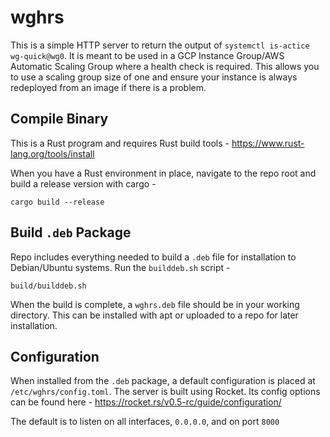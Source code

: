 # wghrs

This is a simple HTTP server to return the output of `systemctl is-actice wg-quick@wg0`. It is meant to be used in a GCP Instance Group/AWS Automatic Scaling Group where a health check is required. This allows you to use a scaling group size of one and ensure your instance is always redeployed from an image if there is a problem.

## Compile Binary

This is a Rust program and requires Rust build tools - https://www.rust-lang.org/tools/install

When you have a Rust environment in place, navigate to the repo root and build a release version with cargo - 

```
cargo build --release
```

## Build `.deb` Package

Repo includes everything needed to build a `.deb` file for installation to Debian/Ubuntu systems. Run the `builddeb.sh` script - 

```
build/builddeb.sh
```

When the build is complete, a `wghrs.deb` file should be in your working directory. This can be installed with apt or uploaded to a repo for later installation.

## Configuration

When installed from the `.deb` package, a default configuration is placed at `/etc/wghrs/config.toml`. The server is built using Rocket. Its config options can be found here - https://rocket.rs/v0.5-rc/guide/configuration/

The default is to listen on all interfaces, `0.0.0.0`, and on port `8000`
